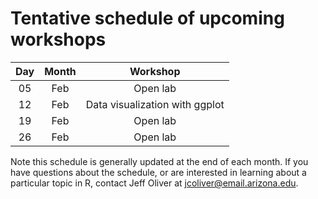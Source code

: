 # Tentative schedule of upcoming workshops

| Day | Month | Workshop                          |
|:---:|:-----:|:---------------------------------:|
| 05  | Feb   | Open lab                          |
| 12  | Feb   | Data visualization with ggplot    |
| 19  | Feb   | Open lab                          |
| 26  | Feb   | Open lab                          |

Note this schedule is generally updated at the end of each month. If you have questions about the schedule, or are interested in learning about a particular topic in R, contact Jeff Oliver at [jcoliver@email.arizona.edu](mailto:jcoliver@email.arizona.edu?subject=R%20workshop%20inquiry).
